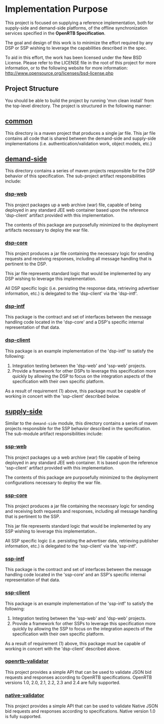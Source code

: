 # Implementation Purpose
This project is focused on supplying a reference implementation,
both for supply-side and demand-side platforms, of the offline
synchronization services specified in the **OpenRTB Specification**.

The goal and design of this work is to minimize the effort required
by any DSP or SSP wishing to leverage the capabilities described
in the spec.

To aid in this effort, the work has been licensed under the New BSD
License.  Please refer to the LICENSE file in the root of this
project for more information, or to the following website for more
information: http://www.opensource.org/licenses/bsd-license.php

## Project Structure
You should be able to build the project by running 'mvn clean
install' from the top-level directory.  The project is structured
in the following manner:

## [common](https://github.com/jm3/openrtb2x/tree/2.0/common)
This directory is a maven project that produces a single jar file.
This jar file contains all code that is shared between the demand-side
and supply-side implementations (i.e. authentication/validation
work, object models, etc.)

## [demand-side](https://github.com/jm3/openrtb2x/tree/2.0/demand-side)
This directory contains a series of maven projects responsible for
the DSP behavior of this specification.  The sub-project artifact
responsibilities include:

### [dsp-web](https://github.com/openrtb/openrtb2x/tree/2.0/demand-side/dsp-web)
This project packages up a web archive (war) file, capable of being
deployed in any standard JEE web container based upon the reference
'dsp-client' artifact provided with this implementation.

The contents of this package are purposefully minimized to the 
deployment artifacts necessary to deploy the war file.

### [dsp-core](https://github.com/openrtb/openrtb2x/tree/2.0/demand-side/dsp-core)
This project produces a jar file containing the necessary logic for
sending requests and receiving responses, including all message
handling that is pertinent to the DSP.

This jar file represents standard logic that would be implemented
by any DSP wishing to leverage this implementation.

All DSP specific logic (i.e. persisting the response data, retrieving 
advertiser information, etc.) is delegated to the 'dsp-client' via the 
'dsp-intf'.

### [dsp-intf](https://github.com/openrtb/openrtb2x/tree/2.0/demand-side/dsp-intf)
This package is the contract and set of interfaces between the message 
handling code located in the 'dsp-core' and a DSP's specific internal 
representation of that data.

### [dsp-client](https://github.com/openrtb/openrtb2x/tree/2.0/demand-side/dsp-client)
This package is an example implementation of the 'dsp-intf' to satisfy 
the following:
1) Integration testing between the 'dsp-web' and 'ssp-web' projects.
2) Provide a framework for other DSPs to leverage this specification more 
   quickly by allowing the DSP to focus on the integration aspects of the 
   specification with their own specific platform.

As a result of requirement (1) above, this package must be capable of 
working in concert with the 'ssp-client' described below.

## [supply-side](https://github.com/jm3/openrtb2x/tree/2.0/supply-side)
Similar to the `demand-side` module, this directory contains a series of 
maven projects responsible for the SSP behavior described in the 
specification.  The sub-module artifact responsibilities include:

### [ssp-web](https://github.com/jm3/openrtb2x/tree/2.0/supply-side/ssp-web)
This project packages up a web archive (war) file capable of being
deployed in any standard JEE web container.  It is based upon the
reference 'ssp-client' artifact provided with this implementation.

The contents of this package are purposefully minimized to the
deployment configurations necessary to deploy the war file.

### [ssp-core](https://github.com/jm3/openrtb2x/tree/2.0/supply-side/ssp-core)
This project produces a jar file containing the necessary logic for
sending and receiving both requests and responses, including all
message handling that is pertinent to the SSP.

This jar file represents standard logic that would be implemented
by any SSP wishing to leverage this implementation..

All SSP specific logic (i.e. persisting the advertiser data,
retrieving publisher information, etc.) is delegated to the
'ssp-client' via the 'ssp-intf'.

### [ssp-intf](https://github.com/jm3/openrtb2x/tree/2.0/supply-side/ssp-intf)
This package is the contract and set of interfaces between the
message handling code located in the 'ssp-core' and an SSP's specific
internal representation of that data.

### [ssp-client](https://github.com/jm3/openrtb2x/tree/2.0/supply-side/ssp-client)
This package is an example implementation of the 'ssp-intf' to satisfy 
the following:
1. Integration testing between the 'ssp-web' and 'dsp-web' projects.
2. Provide a framework for other SSPs to leverage this specification more 
quickly by allowing the SSP to focus on the integration aspects of the 
specification with their own specific platform.

As a result of requirement (1) above, this package must be capable
of working in concert with the 'dsp-client' described above.

### [openrtb-validator](https://github.com/openrtb/openrtb2x/tree/2.0/openrtb-validator)
This project provides a simple API that can be used to validate
JSON bid requests and responses according to OpenRTB specifications.
OpenRTB versions 1.0, 2.0, 2.1, 2.2, 2.3 and 2.4 are fully supported.

### [native-validator](https://github.com/openrtb/openrtb2x/tree/2.0/native-validator)
This project provides a simple API that can be used to validate
Native JSON bid requests and responses according to specifications.
Native version 1.0 is fully supported.
